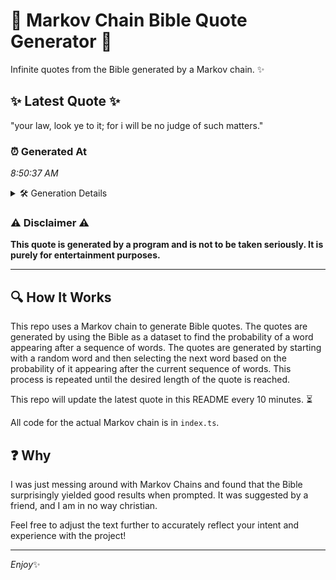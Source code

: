 # 📖 Markov Chain Bible Quote Generator 📖

Infinite quotes from the Bible generated by a Markov chain. ✨

## ✨ Latest Quote ✨
"your law, look ye to it; for i will be no judge of such matters."

### ⏰ Generated At
*8:50:37 AM*

<details>
    <summary>🛠️ Generation Details</summary>
    <p>
        <strong>🌱 Seed:</strong> your<br>
        <strong>🔄 Iterations:</strong> 14<br>
        <strong>📜 Context History:</strong><br>[ your ]: law,<br>[ your, law, ]: look<br>[ your, law,, look ]: ye<br>[ your, law,, look, ye ]: to<br>[ your, law,, look, ye, to ]: it;<br>[ your, law,, look, ye, to, it; ]: for<br>[ law,, look, ye, to, it;, for ]: i<br>[ look, ye, to, it;, for, i ]: will<br>[ ye, to, it;, for, i, will ]: be<br>[ to, it;, for, i, will, be ]: no<br>[ it;, for, i, will, be, no ]: judge<br>[ for, i, will, be, no, judge ]: of<br>[ i, will, be, no, judge, of ]: such<br>[ will, be, no, judge, of, such ]: matters.<br>
    </p>
</details>

### ⚠️ Disclaimer ⚠️
**This quote is generated by a program and is not to be taken seriously. It is purely for entertainment purposes.**

---

## 🔍 How It Works

This repo uses a Markov chain to generate Bible quotes. The quotes are generated by using the Bible as a dataset to find the probability of a word appearing after a sequence of words. The quotes are generated by starting with a random word and then selecting the next word based on the probability of it appearing after the current sequence of words. This process is repeated until the desired length of the quote is reached.

This repo will update the latest quote in this README every 10 minutes. ⏳

All code for the actual Markov chain is in `index.ts`.

## ❓ Why

I was just messing around with Markov Chains and found that the Bible surprisingly yielded good results when prompted. 
It was suggested by a friend, and I am in no way christian.

Feel free to adjust the text further to accurately reflect your intent and experience with the project!

---

*Enjoy*✨
